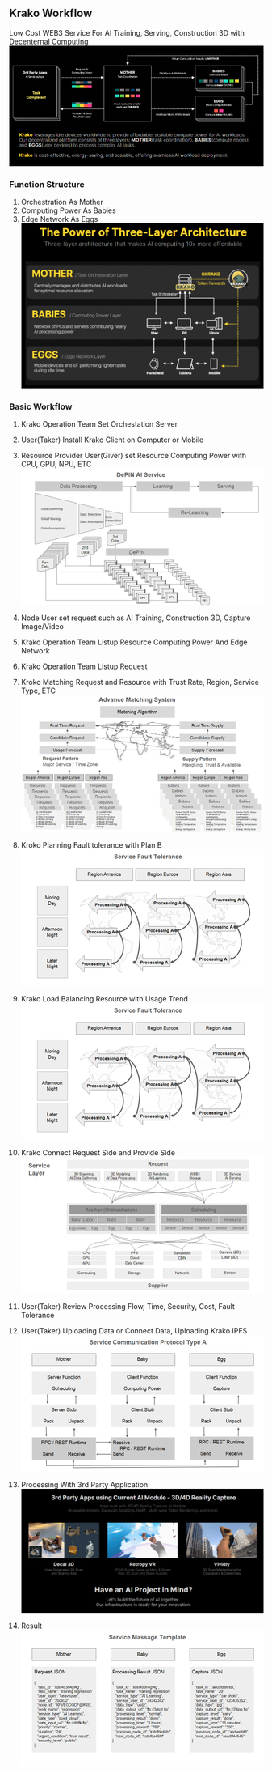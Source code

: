 ## Krako Workflow
Low Cost WEB3 Service For AI Training, Serving, Construction 3D with Decenternal Computing
![Workflow](./images/Workflow_003.PNG)
### Function Structure
1. Orchestration As Mother
2. Computing Power As Babies
3. Edge Network As Eggs
![Architecture](./images/Architecture_001.PNG)

### Basic Workflow
1. Krako Operation Team Set Orchestation Server

2. User(Taker) Install Krako Client on Computer or Mobile
3. Resource Provider User(Giver) set Resource Computing Power with CPU, GPU, NPU, ETC
![Resource](./images/tech_002.png)
4. Node User set request such as AI Training, Construction 3D, Capture Image/Video
5. Krako Operation Team Listup Resource Computing Power And Edge Network
6. Krako Operation Team Listup Request 
7. Kroko Matching Request and Resource with Trust Rate, Region, Service Type, ETC
![Matching](./images/tech_001.png)
8. Kroko Planning Fault tolerance with Plan B
![Fault Tolernace](./images/tech_011.png)
9. Krako Load Balancing Resource with Usage Trend
![Load Balancing](./images/tech_011.png)
11. Krako Connect Request Side and Provide Side
![Connect](./images/tech_003.png)
12. User(Taker) Review Processing Flow, Time, Security, Cost, Fault Tolerance
13. User(Taker) Uploading Data or Connect Data, Uploading Krako IPFS
![RPC](./images/tech_007.png)
14. Processing With 3rd Party Application
![3rd Application](./images/3rdparty_004.PNG)
15. Result
![RPC](./images/tech_009.png)
